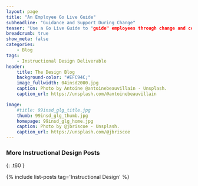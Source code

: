 ```yaml
---
layout: page
title: "An Employee Go Live Guide"
subheadline: "Guidance and Support During Change"
teaser: "Use a Go Live Guide to "guide" employees through change and connect them with support resources."
breadcrumb: true
show_meta: false
categories:
    - Blog
tags:
    - Instructional Design Deliverable
header:
    title: The Design Blog
    background-color: "#EFC94C;"
    image_fullwidth: 04insd2000.jpg
    caption: Photo by Antoine @antoinebeauvillain - Unsplash.
    caption_url: https://unsplash.com/@antoinebeauvillain

image:
    #title: 99insd_glg_title.jpg
    thumb: 99insd_glg_thumb.jpg
    homepage: 99insd_glg_home.jpg
    caption: Photo by @jbriscoe - Unsplash.
    caption_url: https://unsplash.com/@jbriscoe
---
```

<!--more-->





### More Instructional Design Posts
{: .t60 }

{% include list-posts tag='Instructional Design' %}
